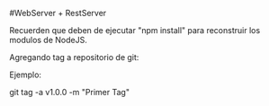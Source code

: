 #WebServer + RestServer

Recuerden que deben de ejecutar "npm install" para reconstruir los modulos de NodeJS.


Agregando tag a repositorio de git:

Ejemplo:

git tag -a v1.0.0 -m "Primer Tag"